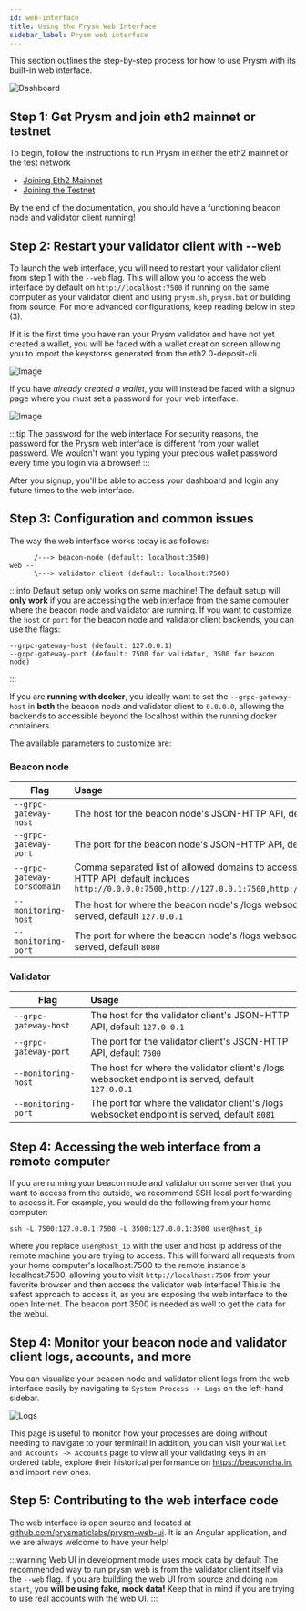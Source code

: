 ```yaml
---
id: web-interface
title: Using the Prysm Web Interface
sidebar_label: Prysm web interface
---
```


This section outlines the step-by-step process for how to use Prysm with its built-in web interface.

![Dashboard](/img/webdashboard.png "Main Dashboard")

## Step 1: Get Prysm and join eth2 mainnet or testnet

To begin, follow the instructions to run Prysm in either the eth2 mainnet or the test network

- [Joining Eth2 Mainnet](/docs/mainnet/joining-eth2)
- [Joining the Testnet](/docs/testnet/pyrmont)

By the end of the documentation, you should have a functioning beacon node and validator client running!

## Step 2: Restart your validator client with --web

To launch the web interface, you will need to restart your validator client from step 1 with the `--web` flag. This will allow you to access the web interface by default on `http://localhost:7500` if running on the same computer as your validator client and using `prysm.sh`, `prysm.bat` or building from source. For more advanced configurations, keep reading below in step (3).

If it is the first time you have ran your Prysm validator and have not yet created a wallet, you will be faced with a wallet creation screen allowing you to import the keystores generated from the eth2.0-deposit-cli.

![Image](/img/walletcreate.png)

If you have _already created a wallet_, you will instead be faced with a signup page where you must set a password for your web interface.

![Image](/img/createwebpass.png)

:::tip The password for the web interface
For security reasons, the password for the Prysm web interface is different from your wallet password. We wouldn't want you typing your precious wallet password every time you login via a browser!
:::

After you signup, you'll be able to access your dashboard and login any future times to the web interface.

## Step 3: Configuration and common issues

The way the web interface works today is as follows:

```text
      /---> beacon-node (default: localhost:3500)
web -- 
      \---> validator client (default: localhost:7500)
```

:::info Default setup only works on same machine!
The default setup will **only work** if you are accessing the web interface from the same computer where the beacon node and validator are running. If you want to customize the `host` or `port` for the beacon node and validator client backends, you can use the flags:
```
--grpc-gateway-host (default: 127.0.0.1)
--grpc-gateway-port (default: 7500 for validator, 3500 for beacon node)
```
:::

If you are **running with docker**, you ideally want to set the `--grpc-gateway-host` in **both** the beacon node and validator client to `0.0.0.0`, allowing the backends to accessible beyond the localhost within the running docker containers.

The available parameters to customize are:

### Beacon node
| Flag          | Usage         |
| ------------- |:-------------|
|`--grpc-gateway-host` | The host for the beacon node's JSON-HTTP API, default `127.0.0.1`
|`--grpc-gateway-port` | The port for the beacon node's JSON-HTTP API, default `3500`
|`--grpc-gateway-corsdomain` | Comma separated list of allowed domains to access the JSON-HTTP API, default includes `http://0.0.0.0:7500,http://127.0.0.1:7500,http://localhost:7500`
|`--monitoring-host` | The host for where the beacon node's /logs websocket endpoint is served, default `127.0.0.1`
|`--monitoring-port` | The port for where the beacon node's /logs websocket endpoint is served, default `8080`

### Validator
| Flag          | Usage         |
| ------------- |:-------------|
|`--grpc-gateway-host` | The host for the validator client's JSON-HTTP API, default `127.0.0.1`
|`--grpc-gateway-port` | The port for the validator client's JSON-HTTP API, default `7500`
|`--monitoring-host` | The host for where the validator client's /logs websocket endpoint is served, default `127.0.0.1`
|`--monitoring-port` | The port for where the validator client's /logs websocket endpoint is served, default `8081`

## Step 4: Accessing the web interface from a remote computer

If you are running your beacon node and validator on some server that you want to access from the outside, we recommend SSH local port forwarding to access it. For example, you would do the following from your home computer:

```
ssh -L 7500:127.0.0.1:7500 -L 3500:127.0.0.1:3500 user@host_ip
```

where you replace `user@host_ip` with the user and host ip address of the remote machine you are trying to access. This will forward all requests from your home computer's localhost:7500 to the remote instance's localhost:7500, allowing you to visit `http://localhost:7500` from your favorite browser and then access the validator web interface! This is the safest approach to access it, as you are exposing the web interface to the open Internet. The beacon port 3500 is needed as well to get the data for the webui.

## Step 4: Monitor your beacon node and validator client logs, accounts, and more

You can visualize your beacon node and validator client logs from the web interface easily by navigating to `System Process -> Logs` on the left-hand sidebar.

![Logs](/img/logs.png "Logs")

This page is useful to monitor how your processes are doing without needing to navigate to your terminal! In addition, you can visit your `Wallet and Accounts -> Accounts` page to view all your validating keys in an ordered table, explore their historical performance on https://beaconcha.in, and import new ones.

## Step 5: Contributing to the web interface code

The web interface is open source and located at [github.com/prysmaticlabs/prysm-web-ui](https://github.com/prysmaticlabs/prysm-web-ui). It is an Angular application, and we are always welcome to have your help!

:::warning Web UI in development mode uses mock data by default
The recommended way to run prysm web is from the validator client itself via the `--web` flag. If you are building the web UI from source and doing `npm start`, you **will be using fake, mock data!** Keep that in mind if you are trying to use real accounts with the web UI.
:::
